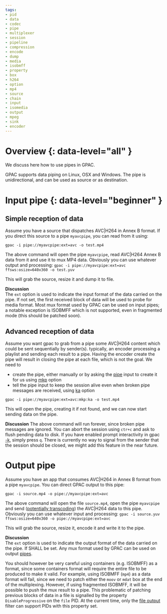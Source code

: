 ```yaml
---
tags:
- pid
- data
- codec
- pipe
- multiplexer
- session
- pipeline
- compression
- encode
- dump
- media
- isobmff
- property
- box
- h264
- option
- mp4
- source
- chain
- input
- isomedia
- output
- mpeg
- sink
- encoder
---
```




# Overview {: data-level="all" }

We discuss here how to use pipes in GPAC.  

GPAC supports data piping on Linux, OSX and Windows. The pipe is unidirectional, and can be used as source or as destination.
 
# Input pipe {: data-level="beginner" }

## Simple reception of data

Assume you have a source that dispatches AVC|H264 in Annex B format. If you direct this source to a pipe `myavcpipe`, you can read from it using:
 
```gpac -i pipe://myavcpipe:ext=avc -o test.mp4```

The above command will open the pipe  `myavcpipe`, read AVC|H264 Annex B data from it and use it to mux MP4 data. Obviously you can use whatever output and processing:
```gpac -i pipe://myavcpipe:ext=avc ffsws:osize=640x360 -o test.yuv```

This will grab the source, resize it and dump it to file.


__Discussion__  
The  `ext` option is used to indicate the input format of the data carried on the pipe. If not set, the first received block of data will be used to probe for media format. Most mux format used by GPAC can be used on input pipes; a notable exception is ISOBMFF which is not supported, even in fragmented mode (this should be patched soon). 

## Advanced reception of data
Assume you want gpac to grab from a pipe some  AVC|H264 content which could be sent sequentially by sender(s). typically, an encoder processing a playlist and sending each result to a pipe. Having the encoder create the pipe will result in closing the pipe at each file, which is not the goal. We need to
- create the pipe, either manually or by asking the [pipe](pin) input to create it for us using [mkp](pin) option
- tell the pipe input to keep the session alive even when broken pipe messages are received, using [ka](pin) option


```gpac -i pipe://myavcpipe:ext=avc:mkp:ka -o test.mp4```

This will open the pipe, creating it if not found, and we can now start sending data on the pipe. 

__Discussion__
The above command will run forever, since broken pipe messages are ignored. You can abort the session using `ctr+c` and ask to flush pending data to disk. If you have enabled prompt interactivity in gpac [-k](gpac_general), simply press `q`.
There is currently no way to signal from the sender that the session should be closed, we might add this feature in the near future.


# Output pipe 


Assume you have an app that consumes AVC|H264 in Annex B format from a pipe `myavcpipe`. You can direct GPAC output to this pipe:
 
```gpac -i source.mp4 -o pipe://myavcpipe:ext=avc```

The above command will open the file `source.mp4`, open the pipe  `myavcpipe` and send ([potentially transcoding](encoding)) the AVC|H264 data to this pipe. Obviously you can use whatever input and processing:
```gpac -i source.yuv ffsws:osize=640x360 -o pipe://myavcpipe:ext=avc```

This will grab the source, resize it, encode it and write it to the pipe.


__Discussion__  
The  `ext` option is used to indicate the output format of the data carried on the pipe. If SHALL be set. Any mux format used by GPAC can be used on output [pipes](pout). 

You should however be very careful using containers (e.g. ISOBMFF) as a format, since some containers format will require the entire file to be produced to make it valid. For example, using ISOBMFF (`mp4`) as a data format will fail, since we need to patch either the `moov` or `mdat` box at the end of the multiplexing. However, if using fragmented ISOBMFF, it will be possible to push the mux result to a pipe.
This problematic of patching previous blocks of data in a file is signalled by the property `DisableProgressive` on the `file` PID. At the current time, only the [file output](fout) filter can support PIDs with this property set.
